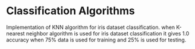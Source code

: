 # Classification Algorithms
Implementation of KNN algorithm for iris dataset classification.
when K-nearest neighbor algorithm is used for iris dataset classification it gives 1.0 accuracy when 75% data is used for training and 25% is used for testing.

